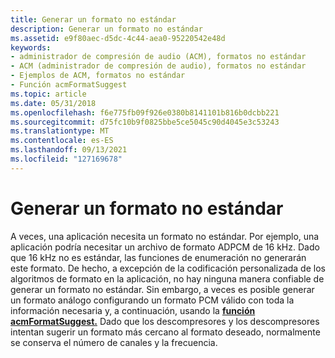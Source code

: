 ```yaml
---
title: Generar un formato no estándar
description: Generar un formato no estándar
ms.assetid: e9f80aec-d5dc-4c44-aea0-95220542e48d
keywords:
- administrador de compresión de audio (ACM), formatos no estándar
- ACM (administrador de compresión de audio), formatos no estándar
- Ejemplos de ACM, formatos no estándar
- Función acmFormatSuggest
ms.topic: article
ms.date: 05/31/2018
ms.openlocfilehash: f6e775fb09f926e0380b8141101b816b0dcbb221
ms.sourcegitcommit: d75fc10b9f0825bbe5ce5045c90d4045e3c53243
ms.translationtype: MT
ms.contentlocale: es-ES
ms.lasthandoff: 09/13/2021
ms.locfileid: "127169678"
---
```

# <a name="generating-a-nonstandard-format"></a>Generar un formato no estándar

A veces, una aplicación necesita un formato no estándar. Por ejemplo, una aplicación podría necesitar un archivo de formato ADPCM de 16 kHz. Dado que 16 kHz no es estándar, las funciones de enumeración no generarán este formato. De hecho, a excepción de la codificación personalizada de los algoritmos de formato en la aplicación, no hay ninguna manera confiable de generar un formato no estándar. Sin embargo, a veces es posible generar un formato análogo configurando un formato PCM válido con toda la información necesaria y, a continuación, usando la [**función acmFormatSuggest.**](/windows/desktop/api/Msacm/nf-msacm-acmformatsuggest) Dado que los descompresores y los descompresores intentan sugerir un formato más cercano al formato deseado, normalmente se conserva el número de canales y la frecuencia.

 

 





